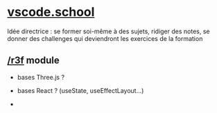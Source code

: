 # [vscode.school](https://vscode.school)

Idée directrice : se former soi-même à des sujets, ridiger des notes, se donner des challenges qui deviendront les exercices de la formation 



## [/r3f](https://vscode.school/r3f) module

- bases Three.js ?
- bases React ? (useState, useEffectLayout...)

- 
